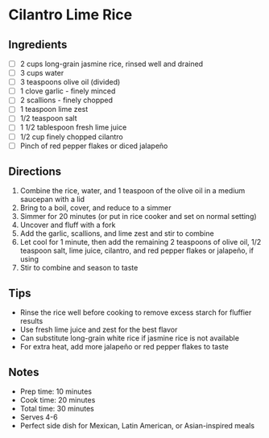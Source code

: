 # Cilantro Lime Rice

## Ingredients
- [ ] 2 cups long-grain jasmine rice, rinsed well and drained
- [ ] 3 cups water
- [ ] 3 teaspoons olive oil (divided)
- [ ] 1 clove garlic - finely minced
- [ ] 2 scallions - finely chopped
- [ ] 1 teaspoon lime zest
- [ ] 1/2 teaspoon salt
- [ ] 1 1/2 tablespoon fresh lime juice
- [ ] 1/2 cup finely chopped cilantro
- [ ] Pinch of red pepper flakes or diced jalapeño

## Directions
1. Combine the rice, water, and 1 teaspoon of the olive oil in a medium saucepan with a lid
2. Bring to a boil, cover, and reduce to a simmer
3. Simmer for 20 minutes (or put in rice cooker and set on normal setting)
4. Uncover and fluff with a fork
5. Add the garlic, scallions, and lime zest and stir to combine
6. Let cool for 1 minute, then add the remaining 2 teaspoons of olive oil, 1/2 teaspoon salt, lime juice, cilantro, and red pepper flakes or jalapeño, if using
7. Stir to combine and season to taste

## Tips
- Rinse the rice well before cooking to remove excess starch for fluffier results
- Use fresh lime juice and zest for the best flavor
- Can substitute long-grain white rice if jasmine rice is not available
- For extra heat, add more jalapeño or red pepper flakes to taste

## Notes
- Prep time: 10 minutes
- Cook time: 20 minutes
- Total time: 30 minutes
- Serves 4-6
- Perfect side dish for Mexican, Latin American, or Asian-inspired meals